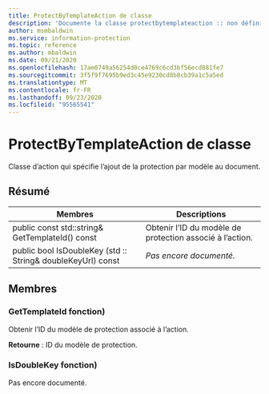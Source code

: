 ```yaml
---
title: ProtectByTemplateAction de classe
description: 'Documente la classe protectbytemplateaction :: non définie du kit de développement logiciel (SDK) Microsoft Information Protection (MIP).'
author: msmbaldwin
ms.service: information-protection
ms.topic: reference
ms.author: mbaldwin
ms.date: 09/21/2020
ms.openlocfilehash: 17ae0749a56254d0ce4769c6cd3bf56ecd881fe7
ms.sourcegitcommit: 3f5f9f7695b9ed3c45e9230cd8b8cb39a1c5a5ed
ms.translationtype: MT
ms.contentlocale: fr-FR
ms.lasthandoff: 09/23/2020
ms.locfileid: "95565541"
---
```

# <a name="class-protectbytemplateaction"></a>ProtectByTemplateAction de classe 
Classe d’action qui spécifie l’ajout de la protection par modèle au document.
  
## <a name="summary"></a>Résumé
 Membres                        | Descriptions                                
--------------------------------|---------------------------------------------
public const std::string& GetTemplateId() const  |  Obtenir l’ID du modèle de protection associé à l’action.
public bool IsDoubleKey (std :: String& doubleKeyUrl) const  | _Pas encore documenté._
  
## <a name="members"></a>Membres
  
### <a name="gettemplateid-function"></a>GetTemplateId fonction)
Obtenir l’ID du modèle de protection associé à l’action.

  
**Retourne** : ID du modèle de protection.
  
### <a name="isdoublekey-function"></a>IsDoubleKey fonction)
Pas encore documenté.
